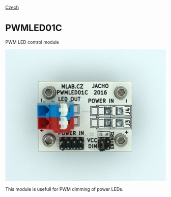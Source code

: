 
[Czech](./README.cs.md)
<!--- module --->
# PWMLED01C
<!--- Emodule --->

<!--- subtitle --->PWM LED control module <!--- Esubtitle --->

![PWMLED01C](DOC/SRC/img/PWMLED01C_top_big.jpg)

<!--- description --->This module is usefull for PWM dimming of power LEDs. <!--- Edescription --->
            